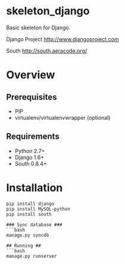 skeleton_django
===============

Basic skeleton for Django.

Django Project
  http://www.djangoproject.com
 
South
  http://south.aeracode.org/
  
Overview
========


Prerequisites
-----------

* PIP
* virtualenv/virtualenvwrapper (optional)


Requirements
-----------

* Python 2.7+
* Django 1.6+
* South 0.8.4+

Installation
============
    
    pip install django
    pip install MySQL-python
    pip install south

    ### Sync database ###
    ```bash
    manage.py syncdb
    
    ## Running ##
    ```bash
    manage.py runserver
